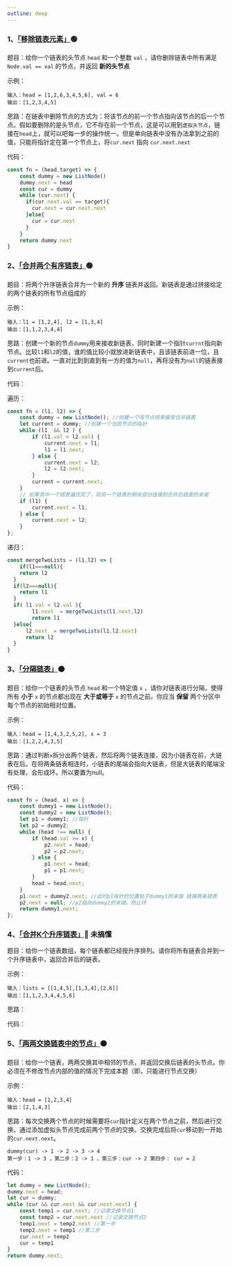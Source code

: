 ```yaml
---
outline: deep
---
```



### 1、[「移除链表元素」](https://leetcode.cn/problems/remove-linked-list-elements/)🟢

题目：给你一个链表的头节点 `head` 和一个整数 `val` ，请你删除链表中所有满足 `Node.val == val` 的节点，并返回 **新的头节点** 

示例：

```
输入：head = [1,2,6,3,4,5,6], val = 6
输出：[1,2,3,4,5]
```

思路：在链表中删除节点的方式为：将该节点的前一个节点指向该节点的后一个节点。假如要删除的是头节点，它不存在前一个节点，这是可以用到`虚拟头节点`，链接在`head`上，就可以吧每一步的操作统一。但是单向链表中没有办法拿到之前的值，只能将指针定在第一个节点上，将`cur.next` 指向 `cur.next.next`

代码：

```js
const fn = (head,target) => {
    const dummy = new ListNode()
    dummy.next = head
    const cur = dummy
    while (cur.next) {
      if(cur.next.val == target){
        cur.next = cur.next.next
      }else{
        cur = cur.next
      }
    }
    return dummy.next
}
```

### 2、[「合并两个有序链表」](https://leetcode.cn/problems/merge-two-sorted-lists/)🟢

题目：将两个升序链表合并为一个新的 **升序** 链表并返回。新链表是通过拼接给定的两个链表的所有节点组成的

示例：

```
输入：l1 = [1,2,4], l2 = [1,3,4]
输出：[1,1,2,3,4,4]
```

思路：创建一个新的节点`dummy`用来接收新链表，同时新建一个指针`currnt`指向新节点。比较`l1`和`l2`的值，谁的值比较小就放进新链表中，且该链表前进一位，且`current`也前进。一直对比到到直到有一方的值为`null`，再将没有为`null`的链表接到`current`后。

代码：

遍历：

```js
const fn = (l1, l2) => {
    const dummy = new ListNode(); //创建一个哑节点用来接受合并链表
    let current = dummy; //创建一个当前节点的指针
    while (l1  && l2 ) {
        if (l1.val < l2.val) {
            current.next = l1;
            l1 = l1.next;
        } else {
            current.next = l2;
            l2 = l2.next;
        }
        current = current.next;
    }
    // 如果其中一个链表遍历完了，将另一个链表的剩余部分连接到合并后链表的末尾
    if (l1) {
        current.next = l1;
    } else {
        current.next = l2;
    }
};
```

递归：

```js
const mergeTwoLists = (l1,l2) => {
	if(l1===null){
    return l2
  }
  if(l2===null){
    return l1
  }
  if( l1.val < l2.val ){
    	l1.next  = mergeTwoLists(l1.next,l2)
    	return l1
  }else{
      l2.next  = mergeTwoLists(l1,l2.next)
      return l2
  }
}
```

### 3、[「分隔链表」](https://leetcode.cn/problems/partition-list/)🟠

题目：给你一个链表的头节点 `head` 和一个特定值 `x` ，请你对链表进行分隔，使得所有 **小于** `x` 的节点都出现在 **大于或等于** `x` 的节点之前。你应当 **保留** 两个分区中每个节点的初始相对位置。

示例：

```
输入：head = [1,4,3,2,5,2], x = 3
输出：[1,2,2,4,3,5]
```

思路：通过判断`x`拆分出两个链表，然后将两个链表连接，因为小链表在前，大链表在后。在将两条链表相连时，小链表的尾端会指向大链表，但是大链表的尾端没有处理，会形成环。所以要置为null。

代码：

```js
const fn = (head, x) => {
    const dummy1 = new ListNode();
    const dummy2 = new ListNode();
    let p1 = dummy1; //指针
    let p2 = dummy2;
    while (head !== null) {
        if (head.val >= x) {
            p2.next = head;
            p2 = p2.next;
        } else {
            p1.next = head;
            p1 = p1.next;
        }
        head = head.next;
    }
    p1.next = dummy2.next; //此时p1指针的位置处于dummy1的末端 链接两条链表
    p2.next = null; //p2指向dummy2的末端，防止环
    return dummy1.next;
};
```



### 4、[「合并K个升序链表」](https://leetcode.cn/problems/merge-k-sorted-lists/)🔴  未搞懂

题目：给你一个链表数组，每个链表都已经按升序排列。请你将所有链表合并到一个升序链表中，返回合并后的链表。

示例：

```
输入：lists = [[1,4,5],[1,3,4],[2,6]]
输出：[1,1,2,3,4,4,5,6]
```

思路：

代码：

### 5、[「两两交换链表中的节点」](https://leetcode.cn/problems/swap-nodes-in-pairs/)🟠

题目：给你一个链表，两两交换其中相邻的节点，并返回交换后链表的头节点。你必须在不修改节点内部的值的情况下完成本题（即，只能进行节点交换）

示例：

```
输入：head = [1,2,3,4]
输出：[2,1,4,3]
```

思路：每次交换两个节点的时候需要将`cur`指针定义在两个节点之前，然后进行交换，通过添加虚拟头节点完成前两个节点的交换。交换完成后将`cur`移动到一开始的`cur.next.next`。

```
dummy(cur) -> 1 -> 2 -> 3 -> 4
第一步：1 -> 3 ，第二步：2 -> 1 ，第三步：cur -> 2 第四步： cur = 2
```

代码：

```js
let dummy = new ListNode();
dummy.next = head;
let cur = dummy;
while (cur && cur.next && cur.next.next) {
    const temp1 = cur.next; //记录交换节点1
    const temp2 = cur.next.next //记录交换节点2
    temp1.next = temp2.next //第一步
    temp2.next = temp1 //第二步
    cur.next = temp2
    cur = temp1
}
return dummy.next;
```
